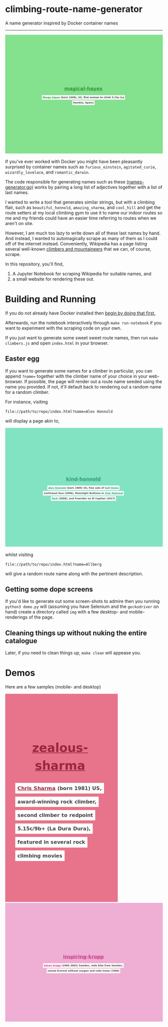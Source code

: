 # climbing-route-name-generator

A name generator inspired by Docker container names

---

![Hayes Desktop](./demo/hayes-desktop.png)

If you've ever worked with Docker you might have been pleasantly surprised by container names such as `furious_einstein`, `agitated_curie`, `wizardly_lovelace`, and `romantic_darwin`. 

The code responsible for generating names such as these [(names-generator.go)](https://github.com/moby/moby/blob/master/pkg/namesgenerator/names-generator.go) works by pairing a long list of adjectives together with a list of last names.

I wanted to write a tool that generates similar strings, but with a climbing flair, such as `beautiful_honnold`, `amazing_sharma`, and `cool_hill` and get the route setters at my local climbing gym to use it to name our indoor routes so me and my friends could have an easier time referring to routes when we aren't on site.

However, I am much too lazy to write down all of these last names by hand. And instead, I wanted to automagically scrape as many of them as I could off of the internet instead. Conveniently, Wikipedia has a page listing several well-known [climbers and mountaineers](https://en.wikipedia.org/wiki/List_of_climbers_and_mountaineers) that we can, of course, scrape.

In this repository, you'll find,

1. A Jupyter Notebook for scraping Wikipedia for suitable names, and
2. a small website for rendering these out.

# Building and Running

If you do not already have Docker installed then [begin by doing that first.](https://docs.docker.com/v17.12/install/)

Afterwards, run the notebook interactively through `make run-notebook` if you want to experiment with the scraping
code on your own.

If you just want to generate some sweet sweet route names, then run `make climbers.js` and open `index.html` in your
browser.

## Easter egg

If you want to generate some names for a climber in particular, you can append `?name=` together with the climber
name of your choice in your web-browser. If possible, the page will render out a route name seeded using the name
you provided. If not, it'll default back to rendering out a random name for a random climber.

For instance, visiting

```
file://path/to/repo/index.html?name=Alex Honnold
```

will display a page akin to,

![Honnold Desktop](./demo/honnold-desktop.png)

whilst visiting

```
file://path/to/repo/index.html?name=Allberg
```

will give a random route name along with the pertinent description.

## Getting some dope screens

If you'd like to generate out some screen-shots to admire then you running `python3 demo.py` will (assuming
you have Selenium and the `geckodriver` on hand) create a directory called `img` with a few desktop- and 
mobile-renderings of the page.

## Cleaning things up without nuking the entire catalogue

Later, if you need to clean things up, `make clean` will appease you.

# Demos

Here are a few samples (mobile- and desktop)

![Sharma Mobile](./demo/sharma-mobile.png)
![Kropp Desktop](./demo/kropp-desktop.png)
